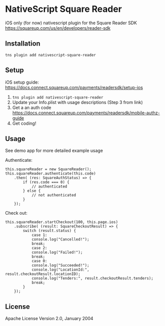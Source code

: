 # NativeScript Square Reader

iOS only (for now) nativescript plugin for the Square Reader SDK https://squareup.com/us/en/developers/reader-sdk


## Installation


`tns plugin add nativescript-square-reader`

## Setup

iOS setup guide: https://docs.connect.squareup.com/payments/readersdk/setup-ios

1. `tns plugin add nativescript-square-reader`
2. Update your Info.plist with usage descriptions (Step 3 from link)
3. Get a an auth code https://docs.connect.squareup.com/payments/readersdk/mobile-authz-guide
4. Get coding!


## Usage 
See demo app for more detailed example usage

Authenticate:
```
this.squareReader = new SquareReader();
this.squareReader.authenticate(this.code)
    .then( (res: SquareAuthStatus) => {
        if (res.code === 0) {
            // authenticated
        } else {
            // not authenticated
        }
    });
```

Check out:
```
this.squareReader.startCheckout(100, this.page.ios)
    .subscribe( (result: SquareCheckoutResult) => {
        switch (result.status) {
            case 1:
            console.log("Cancelled!");
            break;
            case 2:
            console.log("Failed!");
            break;
            case 0:
            console.log("Succeeded!");
            console.log("LocationId:", result.checkoutResult.locationID);
            console.log("Tenders:", result.checkoutResult.tenders);
            break;
        }
    });
```



## License

Apache License Version 2.0, January 2004
